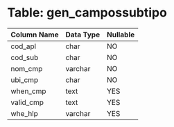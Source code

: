 # Table: gen_campossubtipo

| Column Name | Data Type | Nullable |
|-------------|-----------|----------|
| cod_apl | char | NO |
| cod_sub | char | NO |
| nom_cmp | varchar | NO |
| ubi_cmp | char | NO |
| when_cmp | text | YES |
| valid_cmp | text | YES |
| whe_hlp | varchar | YES |
